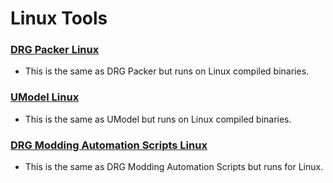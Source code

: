# Linux Tools

### [DRG Packer Linux]()
- This is the same as DRG Packer but runs on Linux compiled binaries.

### [UModel Linux]()
- This is the same as UModel but runs on Linux compiled binaries.

### [DRG Modding Automation Scripts Linux](https://github.com/DRG-Modding/Useful-Scripts/tree/main/DRGModdingAutomationScriptsLinux)
- This is the same as DRG Modding Automation Scripts but runs for Linux.